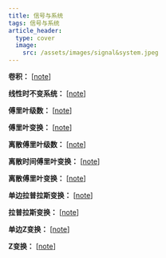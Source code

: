 ```yaml
---
title: 信号与系统
tags: 信号与系统
article_header:
  type: cover
  image:
    src: /assets/images/signal&system.jpeg
---
```


<!--more-->

**卷积：** \[[note](./2019-06-25-卷积)\]

**线性时不变系统：** \[[note](./2019-06-25-线性时不变系统)\]

**傅里叶级数：** \[[note](./2019-06-25-傅里叶级数)\]

**傅里叶变换：** \[[note](./2019-06-25-傅里叶变换)\]

**离散傅里叶级数：** \[[note](./2019-06-25-离散傅里叶级数)\]

**离散时间傅里叶变换：** \[[note](./2019-06-25-离散傅里叶变换)\]

**离散傅里叶变换：** \[[note](./2019-06-25-离散傅里叶变换)\]

**单边拉普拉斯变换：** \[[note](./2019-06-25-单边拉普拉斯变换)\]

**拉普拉斯变换：** \[[note](./2019-06-25-拉普拉斯变换)\]

**单边Z变换：** \[[note](./2019-06-25-单边Z变换)\]

**Z变换：** \[[note](./2019-06-25-Z变换)\]